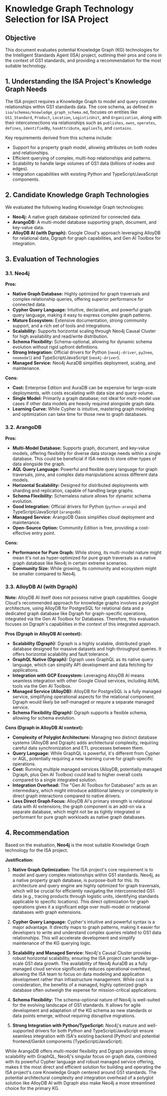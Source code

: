 # Knowledge Graph Technology Selection for ISA Project

## Objective

This document evaluates potential Knowledge Graph (KG) technologies for the Intelligent Standards Agent (ISA) project, outlining their pros and cons in the context of GS1 standards, and providing a recommendation for the most suitable technology.

## 1. Understanding the ISA Project's Knowledge Graph Needs

The ISA project requires a Knowledge Graph to model and query complex relationships within GS1 standards data. The core schema, as defined in `isa/schemas/knowledge_graph_schema.md`, focuses on entities like `GS1_Standard`, `Product`, `Location`, `LogisticUnit`, and `Organization`, along with their interconnections via relationships such as `publishes`, `owns`, `operates`, `defines`, `identifiedBy`, `hasAttribute`, `appliesTo`, and `contains`.

Key requirements derived from this schema include:
*   Support for a property graph model, allowing attributes on both nodes and relationships.
*   Efficient querying of complex, multi-hop relationships and patterns.
*   Scalability to handle large volumes of GS1 data (billions of nodes and edges).
*   Integration capabilities with existing Python and TypeScript/JavaScript components.

## 2. Candidate Knowledge Graph Technologies

We evaluated the following leading Knowledge Graph technologies:

*   **Neo4j:** A native graph database optimized for connected data.
*   **ArangoDB:** A multi-model database supporting graph, document, and key-value data.
*   **AlloyDB AI (with Dgraph):** Google Cloud's approach leveraging AlloyDB for relational data, Dgraph for graph capabilities, and Gen AI Toolbox for integration.

## 3. Evaluation of Technologies

### 3.1. Neo4j

**Pros:**
*   **Native Graph Database:** Highly optimized for graph traversals and complex relationship queries, offering superior performance for connected data.
*   **Cypher Query Language:** Intuitive, declarative, and powerful graph query language, making it easy to express complex graph patterns.
*   **Mature Ecosystem:** Extensive documentation, strong community support, and a rich set of tools and integrations.
*   **Scalability:** Supports horizontal scaling through Neo4j Causal Cluster for high availability and read/write distribution.
*   **Schema Flexibility:** Schema-optional, allowing for dynamic schema evolution without rigid upfront definitions.
*   **Strong Integration:** Official drivers for Python (`neo4j-driver`, `py2neo`, `neomodel`) and TypeScript/JavaScript (`neo4j-driver`).
*   **Managed Service:** Neo4j AuraDB simplifies deployment, scaling, and maintenance.

**Cons:**
*   **Cost:** Enterprise Edition and AuraDB can be expensive for large-scale deployments, with costs escalating with data size and query volume.
*   **Single Model:** Primarily a graph database; not ideal for multi-model use cases if other data models are heavily required alongside graph data.
*   **Learning Curve:** While Cypher is intuitive, mastering graph modeling and optimization can take time for those new to graph databases.

### 3.2. ArangoDB

**Pros:**
*   **Multi-Model Database:** Supports graph, document, and key-value models, offering flexibility for diverse data storage needs within a single database. This could be beneficial if ISA needs to store other types of data alongside the graph.
*   **AQL Query Language:** Powerful and flexible query language for graph traversals, joins, and complex data manipulations across different data models.
*   **Horizontal Scalability:** Designed for distributed deployments with sharding and replication, capable of handling large graphs.
*   **Schema Flexibility:** Schemaless nature allows for dynamic schema evolution.
*   **Good Integration:** Official drivers for Python (`python-arango`) and TypeScript/JavaScript (`arangodb`).
*   **Managed Service:** ArangoDB Oasis simplifies cloud deployment and maintenance.
*   **Open-Source Option:** Community Edition is free, providing a cost-effective entry point.

**Cons:**
*   **Performance for Pure Graph:** While strong, its multi-model nature might mean it's not as hyper-optimized for pure graph traversals as a native graph database like Neo4j in certain extreme scenarios.
*   **Community Size:** While growing, its community and ecosystem might be smaller compared to Neo4j.

### 3.3. AlloyDB AI (with Dgraph)

**Note:** AlloyDB AI itself does not possess native graph capabilities. Google Cloud's recommended approach for knowledge graphs involves a polyglot architecture, using AlloyDB for PostgreSQL for relational data and a dedicated graph database like Dgraph for graph-specific operations, integrated via the Gen AI Toolbox for Databases. Therefore, this evaluation focuses on Dgraph's capabilities in the context of this integrated approach.

**Pros (Dgraph in AlloyDB AI context):**
*   **Scalability (Dgraph):** Dgraph is a highly scalable, distributed graph database designed for massive datasets and high-throughput queries. It offers horizontal scalability and fault tolerance.
*   **GraphQL Native (Dgraph):** Dgraph uses GraphQL as its native query language, which can simplify API development and data fetching for applications.
*   **Integration with GCP Ecosystem:** Leveraging AlloyDB AI means seamless integration with other Google Cloud services, including AI/ML tools via the Gen AI Toolbox.
*   **Managed Service (AlloyDB):** AlloyDB for PostgreSQL is a fully managed service, simplifying operational aspects for the relational component. Dgraph would likely be self-managed or require a separate managed service.
*   **Schema Flexibility (Dgraph):** Dgraph supports a flexible schema, allowing for schema evolution.

**Cons (Dgraph in AlloyDB AI context):**
*   **Complexity of Polyglot Architecture:** Managing two distinct database systems (AlloyDB and Dgraph) adds architectural complexity, requiring careful data synchronization and ETL processes between them.
*   **Query Language:** While GraphQL is powerful, it's different from Cypher or AQL, potentially requiring a new learning curve for graph-specific operations.
*   **Cost:** Running multiple managed services (AlloyDB, potentially managed Dgraph, plus Gen AI Toolbox) could lead to higher overall costs compared to a single integrated solution.
*   **Integration Overhead:** The "Gen AI Toolbox for Databases" acts as an intermediary, which might introduce additional latency or complexity in direct graph interactions compared to native drivers.
*   **Less Direct Graph Focus:** AlloyDB AI's primary strength is relational data with AI extensions; the graph component is an add-on via a separate database, which might not be as tightly integrated or performant for pure graph workloads as native graph databases.

## 4. Recommendation

Based on the evaluation, **Neo4j** is the most suitable Knowledge Graph technology for the ISA project.

**Justification:**

1.  **Native Graph Optimization:** The ISA project's core requirement is to model and query complex relationships within GS1 standards. Neo4j, as a native property graph database, is purpose-built for this. Its architecture and query engine are highly optimized for graph traversals, which will be crucial for efficiently navigating the interconnected GS1 data (e.g., tracing products through logistic units, identifying standards applicable to specific locations). This direct optimization for graph operations gives it a significant edge over multi-model or relational databases with graph extensions.

2.  **Cypher Query Language:** Cypher's intuitive and powerful syntax is a major advantage. It directly maps to graph patterns, making it easier for developers to write and understand complex queries related to GS1 data relationships. This will accelerate development and simplify maintenance of the KG querying logic.

3.  **Scalability and Managed Service:** Neo4j's Causal Cluster provides robust horizontal scalability, ensuring the ISA project can handle large-scale GS1 data growth. The availability of Neo4j AuraDB as a fully managed cloud service significantly reduces operational overhead, allowing the ISA team to focus on data modeling and application development rather than infrastructure management. While cost is a consideration, the benefits of a managed, highly optimized graph database often outweigh the expense for mission-critical applications.

4.  **Schema Flexibility:** The schema-optional nature of Neo4j is well-suited for the evolving landscape of GS1 standards. It allows for agile development and adaptation of the KG schema as new standards or data points emerge, without requiring disruptive migrations.

5.  **Strong Integration with Python/TypeScript:** Neo4j's mature and well-supported drivers for both Python and TypeScript/JavaScript ensure seamless integration with ISA's existing backend (Python) and potential frontend/Genkit components (TypeScript/JavaScript).

While ArangoDB offers multi-model flexibility and Dgraph provides strong scalability with GraphQL, Neo4j's singular focus on graph data, combined with its powerful Cypher language and robust managed service offering, makes it the most direct and efficient solution for building and operating the ISA project's core Knowledge Graph centered around GS1 standards. The potential architectural complexity and integration overhead of a polyglot solution like AlloyDB AI with Dgraph also make Neo4j a more streamlined choice for the primary KG.